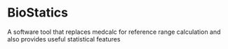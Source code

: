 # BioStatics
A software tool that replaces medcalc for reference range calculation and also provides useful statistical features

